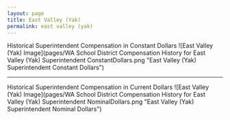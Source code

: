 ```yaml
---
layout: page
title: East Valley (Yak)
permalink: east valley (yak)
---
```



Historical Superintendent Compensation in Constant Dollars
![East Valley (Yak) Image](pages/WA School District Compensation History for East Valley (Yak) Superintendent ConstantDollars.png "East Valley (Yak) Superintendent Constant Dollars")

___

Historical Superintendent Compensation in Current Dollars
![East Valley (Yak) Image](pages/WA School District Compensation History for East Valley (Yak) Superintendent NominalDollars.png "East Valley (Yak) Superintendent Nominal Dollars")